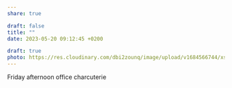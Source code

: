 ```yaml
---
share: true

draft: false
title: ""
date: 2023-05-20 09:12:45 +0200

draft: true
photo: https://res.cloudinary.com/dbi2zounq/image/upload/v1684566744/xsjar0otfn0b45hhmukg.jpg
---
```


Friday afternoon office charcuterie

